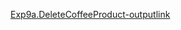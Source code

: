 [Exp9a.DeleteCoffeeProduct-outputlink](https://github.com/Divyaprabhu784/Divya-4AL22CS040--Java/blob/main/Exp9a.DeleteCoffeeProduct/9a.Mysql_Delete.png)
